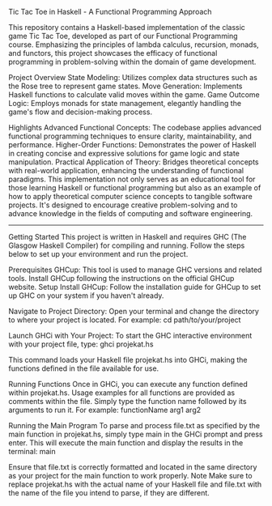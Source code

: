 Tic Tac Toe in Haskell - A Functional Programming Approach

This repository contains a Haskell-based implementation of the classic game Tic Tac Toe, developed as part of our Functional Programming course. Emphasizing the principles of lambda calculus, recursion, monads, 
and functors, this project showcases the efficacy of functional programming in problem-solving within the domain of game development.

Project Overview
State Modeling: Utilizes complex data structures such as the Rose tree to represent game states.
Move Generation: Implements Haskell functions to calculate valid moves within the game.
Game Outcome Logic: Employs monads for state management, elegantly handling the game's flow and decision-making process.

Highlights
Advanced Functional Concepts: The codebase applies advanced functional programming techniques to ensure clarity, maintainability, and performance.
Higher-Order Functions: Demonstrates the power of Haskell in creating concise and expressive solutions for game logic and state manipulation.
Practical Application of Theory: Bridges theoretical concepts with real-world application, enhancing the understanding of functional paradigms.
This implementation not only serves as an educational tool for those learning Haskell or functional programming but also as an example of how to apply theoretical computer science concepts to tangible software projects. 
It's designed to encourage creative problem-solving and to advance knowledge in the fields of computing and software engineering.


------------------------------------------------
Getting Started
This project is written in Haskell and requires GHC (The Glasgow Haskell Compiler) for compiling and running. Follow the steps below to set up your environment and run the project.

Prerequisites
GHCup: This tool is used to manage GHC versions and related tools. Install GHCup following the instructions on the official GHCup website.
Setup
Install GHCup: Follow the installation guide for GHCup to set up GHC on your system if you haven't already.

Navigate to Project Directory: Open your terminal and change the directory to where your project is located. For example: cd path/to/your/project

Launch GHCi with Your Project: To start the GHC interactive environment with your project file, type: ghci projekat.hs

This command loads your Haskell file projekat.hs into GHCi, making the functions defined in the file available for use.

Running Functions
Once in GHCi, you can execute any function defined within projekat.hs. Usage examples for all functions are provided as comments within the file. Simply type the function name followed by its arguments to run it. For example: functionName arg1 arg2


Running the Main Program
To parse and process file.txt as specified by the main function in projekat.hs, simply type main in the GHCi prompt and press enter. This will execute the main function and display the results in the terminal: main


Ensure that file.txt is correctly formatted and located in the same directory as your project for the main function to work properly.
Note
Make sure to replace projekat.hs with the actual name of your Haskell file and file.txt with the name of the file you intend to parse, if they are different.
